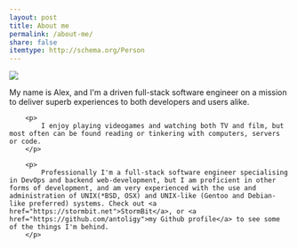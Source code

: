 ```yaml
---
layout: post
title: About me
permalink: /about-me/
share: false
itemtype: http://schema.org/Person
---
```


<div class="media">
        <img class="pull-right media-object" style="max-width: 240px;" src="{{ site.github.owner_gravatar_url }}">
   <div class="media-body">
        <p>
            My name is Alex, and I'm a driven full-stack software engineer on a mission to deliver superb experiences to both developers and users alike.
        </p>

        <p>
            I enjoy playing videogames and watching both TV and film, but most often can be found reading or tinkering with computers, servers or code.
        </p>

        <p>
            Professionally I'm a full-stack software engineer specialising in DevOps and backend web-development, but I am proficient in other forms of development, and am very experienced with the use and administration of UNIX(*BSD, OSX) and UNIX-like (Gentoo and Debian-like preferred) systems. Check out <a href="https://stormbit.net">StormBit</a>, or <a href="https://github.com/antoligy">my Github profile</a> to see some of the things I'm behind.
        </p>
   </div>
</div>
